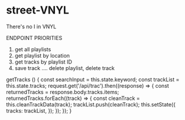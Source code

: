 # street-VNYL
There's no I in VNYL

ENDPOINT PRIORITIES
1. get all playlists
2. get playlist by location
3. get tracks by playlist ID
4. save track
....
delete playlist, delete track

getTracks () {
    const searchInput = this.state.keyword;
    const trackList = this.state.tracks;
    request.get('/api/trac').then((response) => {
      const returnedTracks = response.body.tracks.items;
      returnedTracks.forEach((track) => {
        const cleanTrack = this.cleanTrackData(track);
        trackList.push(cleanTrack);
        this.setState({
          tracks: trackList,
        });
      });
    });
  }
